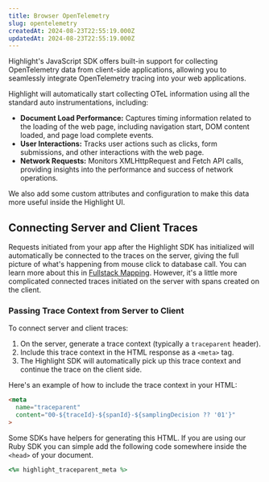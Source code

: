 ```yaml
---
title: Browser OpenTelemetry
slug: opentelemetry
createdAt: 2024-08-23T22:55:19.000Z
updatedAt: 2024-08-23T22:55:19.000Z
---
```


Highlight's JavaScript SDK offers built-in support for collecting OpenTelemetry data from client-side applications, allowing you to seamlessly integrate OpenTelemetry tracing into your web applications.

Highlight will automatically start collecting OTeL information using all the standard auto instrumentations, including:

* **Document Load Performance:** Captures timing information related to the loading of the web page, including navigation start, DOM content loaded, and page load complete events.
* **User Interactions:** Tracks user actions such as clicks, form submissions, and other interactions with the web page.
* **Network Requests:** Monitors XMLHttpRequest and Fetch API calls, providing insights into the performance and success of network operations.

We also add some custom attributes and configuration to make this data more useful inside the Highlight UI.

## Connecting Server and Client Traces

Requests initiated from your app after the Highlight SDK has initialized will automatically be connected to the traces on the server, giving the full picture of what's happening from mouse click to database call. You can learn more about this in [Fullstack Mapping](https://www.highlight.io/docs/getting-started/frontend-backend-mapping). However, it's a little more complicated connected traces initiated on the server with spans created on the client.

### Passing Trace Context from Server to Client

To connect server and client traces:

1. On the server, generate a trace context (typically a `traceparent` header).
2. Include this trace context in the HTML response as a `<meta>` tag.
3. The Highlight SDK will automatically pick up this trace context and continue the trace on the client side.

Here's an example of how to include the trace context in your HTML:

```html
<meta
  name="traceparent"
  content="00-${traceId}-${spanId}-${samplingDecision ?? '01'}"
>
```

Some SDKs have helpers for generating this HTML. If you are using our Ruby SDK you can simple add the following code somewhere inside the `<head>` of your document.

```rb
<%= highlight_traceparent_meta %>
```

